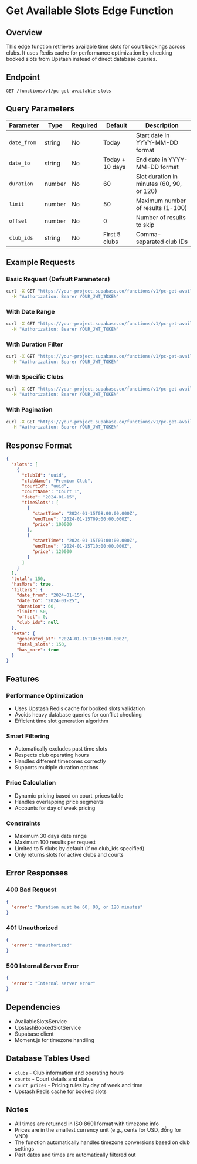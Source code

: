 # Get Available Slots Edge Function

## Overview
This edge function retrieves available time slots for court bookings across clubs. It uses Redis cache for performance optimization by checking booked slots from Upstash instead of direct database queries.

## Endpoint
`GET /functions/v1/pc-get-available-slots`

## Query Parameters

| Parameter | Type | Required | Default | Description |
|-----------|------|----------|---------|-------------|
| `date_from` | string | No | Today | Start date in YYYY-MM-DD format |
| `date_to` | string | No | Today + 10 days | End date in YYYY-MM-DD format |
| `duration` | number | No | 60 | Slot duration in minutes (60, 90, or 120) |
| `limit` | number | No | 50 | Maximum number of results (1-100) |
| `offset` | number | No | 0 | Number of results to skip |
| `club_ids` | string | No | First 5 clubs | Comma-separated club IDs |

## Example Requests

### Basic Request (Default Parameters)
```bash
curl -X GET "https://your-project.supabase.co/functions/v1/pc-get-available-slots" \
  -H "Authorization: Bearer YOUR_JWT_TOKEN"
```

### With Date Range
```bash
curl -X GET "https://your-project.supabase.co/functions/v1/pc-get-available-slots?date_from=2024-01-15&date_to=2024-01-20" \
  -H "Authorization: Bearer YOUR_JWT_TOKEN"
```

### With Duration Filter
```bash
curl -X GET "https://your-project.supabase.co/functions/v1/pc-get-available-slots?duration=90" \
  -H "Authorization: Bearer YOUR_JWT_TOKEN"
```

### With Specific Clubs
```bash
curl -X GET "https://your-project.supabase.co/functions/v1/pc-get-available-slots?club_ids=club1,club2,club3" \
  -H "Authorization: Bearer YOUR_JWT_TOKEN"
```

### With Pagination
```bash
curl -X GET "https://your-project.supabase.co/functions/v1/pc-get-available-slots?limit=20&offset=40" \
  -H "Authorization: Bearer YOUR_JWT_TOKEN"
```

## Response Format

```json
{
  "slots": [
    {
      "clubId": "uuid",
      "clubName": "Premium Club",
      "courtId": "uuid", 
      "courtName": "Court 1",
      "date": "2024-01-15",
      "timeSlots": [
        {
          "startTime": "2024-01-15T08:00:00.000Z",
          "endTime": "2024-01-15T09:00:00.000Z",
          "price": 100000
        },
        {
          "startTime": "2024-01-15T09:00:00.000Z", 
          "endTime": "2024-01-15T10:00:00.000Z",
          "price": 120000
        }
      ]
    }
  ],
  "total": 150,
  "hasMore": true,
  "filters": {
    "date_from": "2024-01-15",
    "date_to": "2024-01-25", 
    "duration": 60,
    "limit": 50,
    "offset": 0,
    "club_ids": null
  },
  "meta": {
    "generated_at": "2024-01-15T10:30:00.000Z",
    "total_slots": 150,
    "has_more": true
  }
}
```

## Features

### Performance Optimization
- Uses Upstash Redis cache for booked slots validation
- Avoids heavy database queries for conflict checking
- Efficient time slot generation algorithm

### Smart Filtering
- Automatically excludes past time slots
- Respects club operating hours
- Handles different timezones correctly
- Supports multiple duration options

### Price Calculation
- Dynamic pricing based on court_prices table
- Handles overlapping price segments
- Accounts for day of week pricing

### Constraints
- Maximum 30 days date range
- Maximum 100 results per request
- Limited to 5 clubs by default (if no club_ids specified)
- Only returns slots for active clubs and courts

## Error Responses

### 400 Bad Request
```json
{
  "error": "Duration must be 60, 90, or 120 minutes"
}
```

### 401 Unauthorized
```json
{
  "error": "Unauthorized"
}
```

### 500 Internal Server Error
```json
{
  "error": "Internal server error"
}
```

## Dependencies
- AvailableSlotsService
- UpstashBookedSlotService  
- Supabase client
- Moment.js for timezone handling

## Database Tables Used
- `clubs` - Club information and operating hours
- `courts` - Court details and status
- `court_prices` - Pricing rules by day of week and time
- Upstash Redis cache for booked slots

## Notes
- All times are returned in ISO 8601 format with timezone info
- Prices are in the smallest currency unit (e.g., cents for USD, đồng for VND)
- The function automatically handles timezone conversions based on club settings
- Past dates and times are automatically filtered out